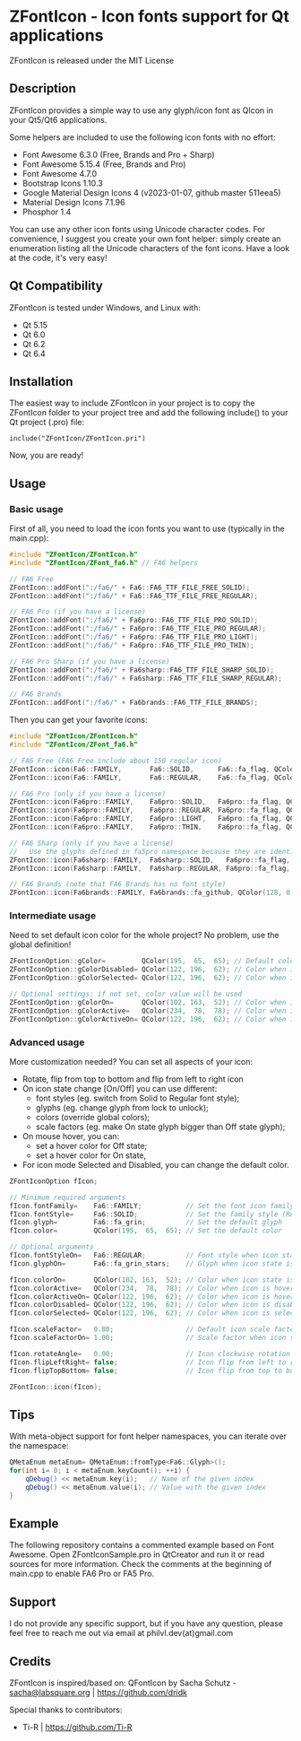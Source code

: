 # ZFontIcon - Icon fonts support for Qt applications
ZFontIcon is released under the MIT License


## Description
ZFontIcon provides a simple way to use any glyph/icon font as QIcon in your Qt5/Qt6 applications.

Some helpers are included to use the following icon fonts with no effort:
- Font Awesome 6.3.0  (Free, Brands and Pro + Sharp)
- Font Awesome 5.15.4 (Free, Brands and Pro)
- Font Awesome 4.7.0
- Bootstrap Icons 1.10.3
- Google Material Design Icons 4 (v2023-01-07, github master 511eea5)
- Material Design Icons 7.1.96
- Phosphor 1.4

You can use any other icon fonts using Unicode character codes. For convenience, I suggest you create your own font helper: simply create an enumeration listing all the Unicode characters of the font icons. Have a look at the code, it's very easy!


## Qt Compatibility
ZFontIcon is tested under Windows, and Linux with:
- Qt 5.15
- Qt 6.0
- Qt 6.2
- Qt 6.4


## Installation
The easiest way to include ZFontIcon in your project is to copy the ZFontIcon folder to your project tree and add the following include() to your Qt project (.pro) file:

    include("ZFontIcon/ZFontIcon.pri")

Now, you are ready!


## Usage
### Basic usage

First of all, you need to load the icon fonts you want to use (typically in the main.cpp):

```c++
#include "ZFontIcon/ZFontIcon.h"
#include "ZFontIcon/ZFont_fa6.h" // FA6 helpers

// FA6 Free
ZFontIcon::addFont(":/fa6/" + Fa6::FA6_TTF_FILE_FREE_SOLID);
ZFontIcon::addFont(":/fa6/" + Fa6::FA6_TTF_FILE_FREE_REGULAR);

// FA6 Pro (if you have a license)
ZFontIcon::addFont(":/fa6/" + Fa6pro::FA6_TTF_FILE_PRO_SOLID);
ZFontIcon::addFont(":/fa6/" + Fa6pro::FA6_TTF_FILE_PRO_REGULAR);
ZFontIcon::addFont(":/fa6/" + Fa6pro::FA6_TTF_FILE_PRO_LIGHT);
ZFontIcon::addFont(":/fa6/" + Fa6pro::FA6_TTF_FILE_PRO_THIN);

// FA6 Pro Sharp (if you have a license)
ZFontIcon::addFont(":/fa6/" + Fa6sharp::FA6_TTF_FILE_SHARP_SOLID);
ZFontIcon::addFont(":/fa6/" + Fa6sharp::FA6_TTF_FILE_SHARP_REGULAR);

// FA6 Brands
ZFontIcon::addFont(":/fa6/" + Fa6brands::FA6_TTF_FILE_BRANDS);
```

Then you can get your favorite icons:

```c++
#include "ZFontIcon/ZFontIcon.h"
#include "ZFontIcon/ZFont_fa6.h"

// FA6 Free (FA6 Free include about 150 regular icon)
ZFontIcon::icon(Fa6::FAMILY,       Fa6::SOLID,      Fa6::fa_flag, QColor(195,  65,  65));
ZFontIcon::icon(Fa6::FAMILY,       Fa6::REGULAR,    Fa6::fa_flag, QColor(195,  65,  65));

// FA6 Pro (only if you have a license)
ZFontIcon::icon(Fa6pro::FAMILY,    Fa6pro::SOLID,   Fa6pro::fa_flag, QColor(195,  65,  65));
ZFontIcon::icon(Fa6pro::FAMILY,    Fa6pro::REGULAR, Fa6pro::fa_flag, QColor(195,  65,  65));
ZFontIcon::icon(Fa6pro::FAMILY,    Fa6pro::LIGHT,   Fa6pro::fa_flag, QColor(195,  65,  65));
ZFontIcon::icon(Fa6pro::FAMILY,    Fa6pro::THIN,    Fa6pro::fa_flag, QColor(195,  65,  65));

// FA6 Sharp (only if you have a license)
//   Use the glyphs defined in fa5pro namespace because they are identical to Fa6sharp glyphs
ZFontIcon::icon(Fa6sharp::FAMILY,  Fa6sharp::SOLID,   Fa6pro::fa_flag, QColor(195,  65,  65));
ZFontIcon::icon(Fa6sharp::FAMILY,  Fa6sharp::REGULAR, Fa6pro::fa_flag, QColor(195,  65,  65));

// FA6 Brands (note that FA6 Brands has no font style)
ZFontIcon::icon(Fa6brands::FAMILY, Fa6brands::fa_github, QColor(128, 0, 0));
```


### Intermediate usage
Need to set default icon color for the whole project? No problem, use the global definition!

```c++
ZFontIconOption::gColor=         QColor(195,  65,  65); // Default color
ZFontIconOption::gColorDisabled= QColor(122, 196,  62); // Color when icon is disabled
ZFontIconOption::gColorSelected= QColor(122, 196,  62); // Color when icon is selected

// Optional settings: if not set, color value will be used
ZFontIconOption::gColorOn=       QColor(102, 163,  52); // Color when icon state is On
ZFontIconOption::gColorActive=   QColor(234,  78,  78); // Color when icon is hovered
ZFontIconOption::gColorActiveOn= QColor(122, 196,  62); // Color when icon is hovered and state is On
```


### Advanced usage
More customization needed? You can set all aspects of your icon:

- Rotate, flip from top to bottom and flip from left to right icon
- On icon state change [On/Off] you can use different:
  - font styles (eg. switch from Solid to Regular font style);
  - glyphs (eg. change glyph from lock to unlock);
  - colors (override global colors);
  - scale factors (eg. make On state glyph bigger than Off state glyph);
- On mouse hover, you can:
  - set a hover color for Off state;
  - set a hover color for On state,
- For icon mode Selected and Disabled, you can change the default color.

```c++
ZFontIconOption fIcon;

// Minimum required arguments
fIcon.fontFamily=    Fa6::FAMILY;           // Set the font icon family
fIcon.fontStyle=     Fa6::SOLID;            // Set the family style (Required if font families have multiple registered styles)
fIcon.glyph=         Fa6::fa_grin;          // Set the default glyph
fIcon.color=         QColor(195,  65,  65); // Set the default color

// Optional arguments
fIcon.fontStyleOn=   Fa6::REGULAR;          // Font style when icon state is On
fIcon.glyphOn=       Fa6::fa_grin_stars;    // Glyph when icon state is On

fIcon.colorOn=       QColor(102, 163,  52); // Color when icon state is On
fIcon.colorActive=   QColor(234,  78,  78); // Color when icon is hovered
fIcon.colorActiveOn= QColor(122, 196,  62); // Color when icon is hovered and state is On
fIcon.colorDisabled= QColor(122, 196,  62); // Color when icon is disabled
fIcon.colorSelected= QColor(122, 196,  62); // Color when icon is selected

fIcon.scaleFactor=   0.80;                  // Default icon scale factor
fIcon.scaleFactorOn= 1.00;                  // Scale factor when icon state is On

fIcon.rotateAngle=   0.00;                  // Icon clockwise rotation in degree
fIcon.flipLeftRight= false;                 // Icon flip from left to right
fIcon.flipTopBottom= false;                 // Icon flip from top to bottom

ZFontIcon::icon(fIcon);
```


## Tips
With meta-object support for font helper namespaces, you can iterate over the namespace:

```c++
QMetaEnum metaEnum= QMetaEnum::fromType<Fa6::Glyph>();
for(int i= 0; i < metaEnum.keyCount(); ++i) {
    qDebug() << metaEnum.key(i);   // Name of the given index
    qDebug() << metaEnum.value(i); // Value with the given index
}
```


## Example
The following repository contains a commented example based on Font Awesome.
Open ZFontIconSample.pro in QtCreator and run it or read sources for more information.
Check the comments at the beginning of main.cpp to enable FA6 Pro or FA5 Pro.


## Support
I do not provide any specific support, but if you have any question, please feel free to reach me out via email at philvl.dev(at)gmail.com


## Credits
ZFontIcon is inspired/based on: QFontIcon by Sacha Schutz - sacha@labsquare.org | https://github.com/dridk

Special thanks to contributors:
- Ti-R | https://github.com/Ti-R

